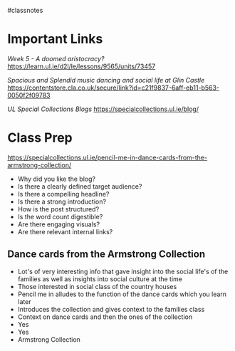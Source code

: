 #classnotes 
# Important Links

*Week 5 - A doomed aristocracy?*
https://learn.ul.ie/d2l/le/lessons/9565/units/73457

*Spacious and Splendid music dancing and social life at Glin Castle*
https://contentstore.cla.co.uk/secure/link?id=c21f9837-6aff-eb11-b563-0050f2f09783

*UL Special Collections Blogs*
https://specialcollections.ul.ie/blog/

# Class Prep

https://specialcollections.ul.ie/pencil-me-in-dance-cards-from-the-armstrong-collection/

- Why did you like the blog?
- Is there a clearly defined target audience?
- Is there a compelling headline?
- Is there a strong introduction?
- How is the post structured?
- Is the word count digestible?
- Are there engaging visuals? 
- Are there relevant internal links?

## Dance cards from the Armstrong Collection

- Lot's of very interesting info that gave insight into the social life's of the families as well as insights into social culture at the time
- Those interested in social class of the country houses
- Pencil me in alludes to the function of the dance cards which you learn later
- Introduces the collection and gives context to the families class
- Context on dance cards and then the ones of the collection
- Yes
- Yes
- Armstrong Collection